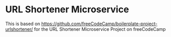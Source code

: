 # URL Shortener Microservice

This is based on https://github.com/freeCodeCamp/boilerplate-project-urlshortener/ for the URL Shortener Microservice Project on freeCodeCamp
